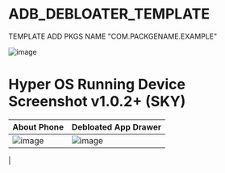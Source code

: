 # ADB_DEBLOATER_TEMPLATE
TEMPLATE ADD PKGS NAME "COM.PACKGENAME.EXAMPLE" 

![image](https://github.com/xprateek/ADB_DEBLOATER_TEMPLATE/assets/47496067/9f7a0707-f1d9-4f65-ba49-b7595fd223a2)

# Hyper OS Running Device Screenshot v1.0.2+ (SKY)
|   About Phone  |   Debloated App Drawer  |
| --- | --- |
|   ![image](https://github.com/xprateek/ADB_DEBLOATER_TEMPLATE/assets/47496067/ba12173d-b9cc-4dca-a5ac-7629d3d3a434)  |  ![image](https://github.com/xprateek/ADB_DEBLOATER_TEMPLATE/assets/47496067/5efb4d54-b425-408e-92a7-1192817fb93f)
   |





